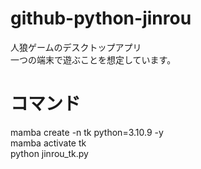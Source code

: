 # github-python-jinrou
人狼ゲームのデスクトップアプリ<br>
一つの端末で遊ぶことを想定しています。

# コマンド
mamba create -n tk python=3.10.9 -y<br>
mamba activate tk<br>
python jinrou_tk.py


